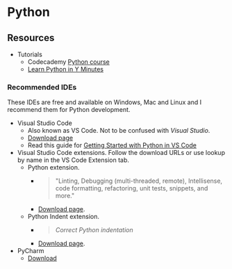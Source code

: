 # Python

## Resources

- Tutorials
    - Codecademy [Python course](https://www.codecademy.com/catalog/language/python)
    - [Learn Python in Y Minutes](https://learnxinyminutes.com/docs/python/)

### Recommended IDEs

These IDEs are free and available on Windows, Mac and Linux and I recommend them for Python development.

- Visual Studio Code
    * Also known as VS Code. Not to be confused with _Visual Studio_.
    * [Download page](https://code.visualstudio.com/)
    * Read this guide for [Getting Started with Python in VS Code](https://code.visualstudio.com/docs/python/python-tutorial)
- Visual Studio Code extensions. Follow the download URLs or use lookup by name in the VS Code Extension tab.
    * Python extension.
        + > "Linting, Debugging (multi-threaded, remote), Intellisense, code formatting, refactoring, unit tests, snippets, and more."
        + [Download page](https://marketplace.visualstudio.com/items?itemName=ms-python.python). 
    * Python Indent extension. 
        + > _Correct Python indentation_
        + [Download page](https://marketplace.visualstudio.com/items?itemName=KevinRose.vsc-python-indent).
- PyCharm
    - [Download](https://www.jetbrains.com/pycharm/)
